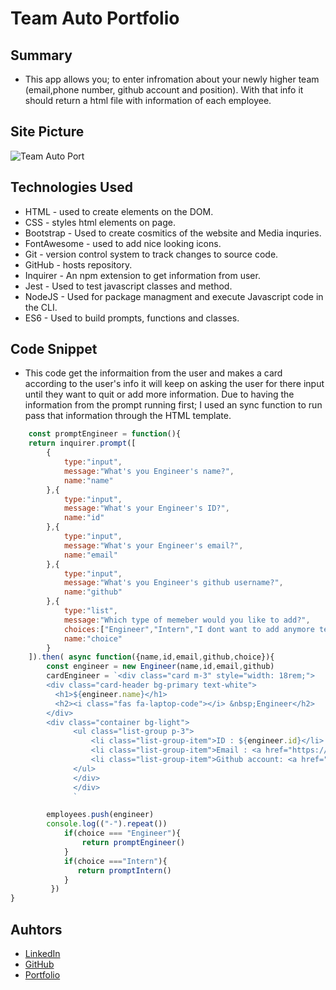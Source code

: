 # Team Auto Portfolio
## Summary 
- This app allows you; to enter infromation about your newly higher team (email,phone number, github account and position). With that info it should return a html file with information of each employee. 
## Site Picture
![ Team Auto Port](./assets/img/JestApp.gif)


## Technologies Used
- HTML - used to create elements on the DOM.
- CSS - styles html elements on page.
- Bootstrap - Used to create cosmitics of the website and Media inquries.
- FontAwesome - used to add nice looking icons.
- Git - version control system to track changes to source code.
- GitHub - hosts repository.
- Inquirer - An npm extension to get information from user.
- Jest - Used to test javascript classes and method.
- NodeJS - Used for package managment and execute Javascript code in the CLI.
- ES6 - Used to build prompts, functions and classes.  

## Code Snippet
- This code get the informaition from the user and makes a card according to the user's info it will keep on asking the user for there input until they want to quit or add more information. Due to having the information from the prompt running first; I used an sync function to run pass that information through the HTML template. 
```javascript
    const promptEngineer = function(){
    return inquirer.prompt([
        {
            type:"input",
            message:"What's you Engineer's name?",
            name:"name"
        },{
            type:"input",
            message:"What's your Engineer's ID?",
            name:"id"
        },{
            type:"input",
            message:"What's your Engineer's email?",
            name:"email"
        },{
            type:"input",
            message:"What's you Engineer's github username?",
            name:"github"
        },{
            type:"list",
            message:"Which type of memeber would you like to add?",
            choices:["Engineer","Intern","I dont want to add anymore team members"],
            name:"choice"
        }
    ]).then( async function({name,id,email,github,choice}){
        const engineer = new Engineer(name,id,email,github)
        cardEngineer = `<div class="card m-3" style="width: 18rem;">
        <div class="card-header bg-primary text-white">
          <h1>${engineer.name}</h1>
          <h2><i class="fas fa-laptop-code"></i> &nbsp;Engineer</h2>
        </div>
        <div class="container bg-light">
              <ul class="list-group p-3">
                  <li class="list-group-item">ID : ${engineer.id}</li>
                  <li class="list-group-item">Email : <a href="https://mail.google.com/"class="card-link">${engineer.email}</a> </li>
                  <li class="list-group-item">Github account: <a href="https://github.com/"class="card-link">${engineer.github}</a> </li>
              </ul>
              </div>
              </div>
              `

        employees.push(engineer)
        console.log(("-").repeat())
            if(choice === "Engineer"){
                return promptEngineer()
            }
            if(choice ==="Intern"){
               return promptIntern()
            }
         })
}
```
## Auhtors
- [LinkedIn](linkedin.com/in/andres-felipe-jimenez-ferreira-b67a35192)
- [GitHub](https://github.com/AndresF97)
- [Portfolio](https://andresf97.github.io/PortfolioUpdate/public/index.html)